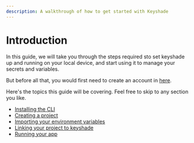 ```yaml
---
description: A walkthrough of how to get started with Keyshade
---
```


# Introduction

In this guide, we will take you through the steps required sto set keyshade up and running on your local device, and start using it to manage your secrets and variables.

But before all that, you would first need to create an account in [here](https://app.keyshade.io).

Here's the topics this guide will be covering. Feel free to skip to any section you like.

- [Installing the CLI](installing-the-cli.md)
- [Creating a project](creating-a-project.md)
- [Importing your environment variables](importing-your-environment-variables.md)
- [Linking your project to keyshade](add-keyshade-to-your-project.md)
- [Running your app](running-your-app.md)
